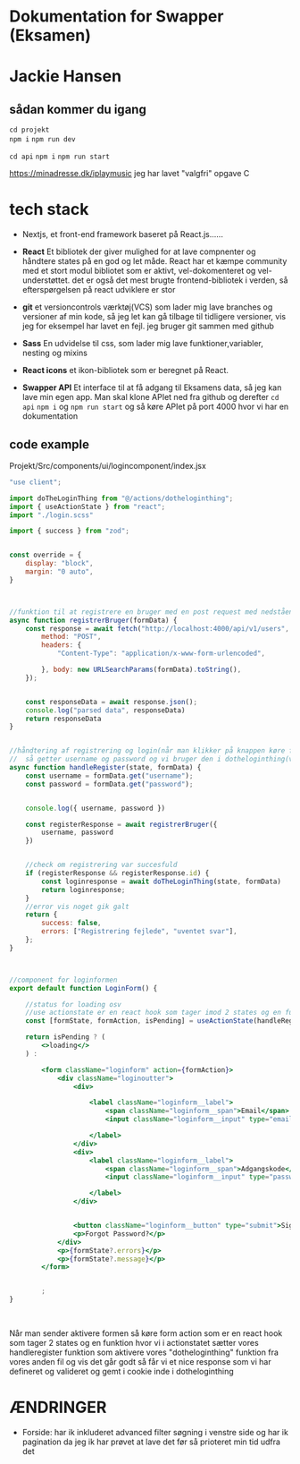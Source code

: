 # Dokumentation for Swapper (Eksamen)
# Jackie Hansen
## sådan kommer du igang
`cd projekt`  
`npm i`
`npm run dev`

`cd api` 
`npm i` 
`npm run start` 


 
https://minadresse.dk/iplaymusic
jeg har lavet "valgfri" opgave C
 
 
 
 
# tech stack
* Nextjs, et front-end framework baseret på React.js......
* **React** Et bibliotek der giver mulighed for at lave compnenter
og håndtere states på en god og let måde. React har et kæmpe community
med et stort modul bibliotet som er aktivt, vel-dokomenteret og vel-understøttet.
det er også det mest brugte frontend-bibliotek i verden, så efterspørgelsen på react udviklere er stor
 
* **git** et versioncontrols værktøj(VCS) som lader mig lave branches og versioner
af min kode, så jeg let kan gå tilbage til tidligere versioner,
vis jeg for eksempel har lavet en fejl. jeg bruger git sammen med github
 

* **Sass**
En udvidelse til css, som lader mig lave funktioner,variabler, nesting og mixins
* **React icons**
et ikon-bibliotek som er beregnet på React.
 
* **Swapper API**
Et interface til at få adgang til Eksamens data, så
jeg kan lave min egen app. Man skal klone APIet ned fra github og derefter `cd api`  `npm i` og `npm run start` og så køre APIet på port 4000 hvor vi har en dokumentation
 
 
 
 
 
## code example
Projekt/Src/components/ui/logincomponent/index.jsx
```jsx
"use client";

import doTheLoginThing from "@/actions/dotheloginthing";
import { useActionState } from "react";
import "./login.scss"

import { success } from "zod";


const override = {
    display: "block",
    margin: "0 auto",
}



//funktion til at registrere en bruger med en post request med nedståene info som bliver tastet ind i inputsne
async function registrerBruger(formData) {
    const response = await fetch("http://localhost:4000/api/v1/users", {
        method: "POST",
        headers: {
            "Content-Type": "application/x-www-form-urlencoded",

        }, body: new URLSearchParams(formData).toString(),
    });


    const responseData = await response.json();
    console.log("parsed data", responseData)
    return responseData
}


//håndtering af registrering og login(når man klikker på knappen køre formaction som aktivere handle register som
//  så getter username og password og vi bruger den i dotheloginthing(vi henter formData))
async function handleRegister(state, formData) {
    const username = formData.get("username");
    const password = formData.get("password");


    console.log({ username, password })

    const registerResponse = await registrerBruger({
        username, password
    })


    //check om registrering var succesfuld
    if (registerResponse && registerResponse.id) {
        const loginresponse = await doTheLoginThing(state, formData)
        return loginresponse;
    }
    //error vis noget gik galt
    return {
        success: false,
        errors: ["Registrering fejlede", "uventet svar"],
    };
}



//component for loginformen
export default function LoginForm() {

    //status for loading osv
    //use actionstate er en react hook som tager imod 2 states og en funktion, en
    const [formState, formAction, isPending] = useActionState(handleRegister);

    return isPending ? (
        <>loading</>
    ) :

        <form className="loginform" action={formAction}>
            <div className="loginoutter">
                <div>

                    <label className="loginform__label">
                        <span className="loginform__span">Email</span>
                        <input className="loginform__input" type="email" name="email" placeholder="Email" />

                    </label>
                </div>
                <div>
                    <label className="loginform__label">
                        <span className="loginform__span">Adgangskode</span>
                        <input className="loginform__input" type="password" name="password" placeholder="Adgangskode" />

                    </label>
                </div>


                <button className="loginform__button" type="submit">Sign in</button>
                <p>Forgot Password?</p>
            </div>
            <p>{formState?.errors}</p>
            <p>{formState?.message}</p>
        </form>


        ;
}
 
 
```
 
  Når man sender aktivere formen så køre form action som er en react hook som tager 2 states og en funktion 
  hvor vi i actionstatet sætter vores handleregister funktion som aktivere vores "dotheloginthing" funktion fra vores
  anden fil og vis det går godt så får vi et nice response som vi har defineret og valideret og gemt i cookie 
  inde i dotheloginthing








 # ÆNDRINGER
  * Forside: har ik inkluderet advanced filter søgning i venstre side og har ik pagination da jeg ik har prøvet at lave det før så prioteret min tid udfra det
 
  